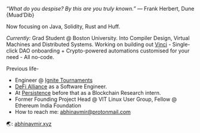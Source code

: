 *“What do you despise? By this are you truly known.”*
― Frank Herbert, Dune {Muad’Dib}

Now focusing on Java, Solidity, Rust and Huff.

*Currently:* Grad Student @ Boston University. Into Compiler Design, Virtual Machines and Distributed Systems. Working on building out [Vinci](https://vinci.so) - Single-click DAO onboarding + Crypto-powered automations customised for your need - All no-code.

Previous life-
- Engineer @ [Ignite Tournaments](https://www.ignitetournaments.com/)
- <a href="http://defialliance.co/">DeFi Alliance</a> as a Software Engineer.
- At <a href="https://persistence.one">Persistence</a> before that as a Blockchain Research intern.
- Former Founding Project Head @ VIT Linux User Group, Fellow @ Ethereum India Foundation
- How to reach me: abhinavmir@protonmail.com 

🌏: [abhinavmir.xyz](https://abhinavmir.xyz/)
